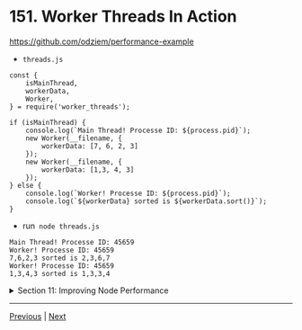 # 151. Worker Threads In Action

https://github.com/odziem/performance-example

-   `threads.js`
```
const {
    isMainThread, 
    workerData,
    Worker, 
} = require('worker_threads');

if (isMainThread) {
    console.log(`Main Thread! Processe ID: ${process.pid}`);
    new Worker(__filename, {
        workerData: [7, 6, 2, 3]
    });
    new Worker(__filename, {
        workerData: [1,3, 4, 3]
    });
} else {
    console.log(`Worker! Processe ID: ${process.pid}`);
    console.log(`${workerData} sorted is ${workerData.sort()}`);
}
```
- run` node threads.js`

```
Main Thread! Processe ID: 45659
Worker! Processe ID: 45659
7,6,2,3 sorted is 2,3,6,7
Worker! Processe ID: 45659
1,3,4,3 sorted is 1,3,3,4
```



<details>
  <summary> Section 11: Improving Node Performance </summary>

  - [Codebase: performance-example](../src/s11_performance-example/)

</details>

---

[Previous](./150_Worker-Threads.md) | [Next](./152_Introduction-to-Databases.md)